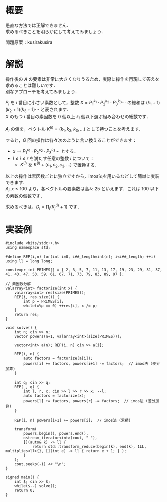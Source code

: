 # 概要
愚直な方法では正解できません．  
求めるべきことを明らかにして考えてみましょう．

問題原案：kusirakusira

# 解説
操作後の $A$ の要素は非常に大きくなりうるため，実際に操作を再現して答えを求めることは難しいです．  
別なアプローチを考えてみましょう．  

$P_i$ を $i$ 番目に小さい素数として，整数 $X = P_1^{k_1} \cdot P_2^{k_2} \cdot P_3^{k_3} \cdots$ の総和は $(k_1 + 1) (k_2 + 1) (k_3 + 1) \cdots$ と表されます．  
$X$ のもつ $i$ 番目の素因数を $0$ 個以上 $k_i$ 個以下選ぶ組み合わせの総数です．

$A_i$ の値を，ベクトル $K^{(i)} = (k_1, k_2, k_3, \ldots)$ として持つことを考えます．  

すると，$Q$ 回の操作は各々次のように言い換えることができます：
- $x \eqqcolon P_1^{c_1} \cdot P_2^{c_2} \cdot P_3^{c_3} \cdots$ とする．
- $l \leq i \leq r$ を満たす任意の整数 $i$ について：
    - $K^{(i)}$ を $K^{(i)} + (c_1, c_2, c_3, \ldots)$ で置換する．

以上の操作は素因数ごとに独立ですから，imos法を用いるなどして簡単に実装できます．  
$A_i, x \leq 100$ より，各ベクトルの要素数は高々 $25$ といえます．これは $100$ 以下の素数の個数です．  

求めるべきは，$\displaystyle D_i = \prod_{j} (K^{(i)}_j + 1)$ 
です．

# 実装例
```cpp:C++
#include <bits/stdc++.h>
using namespace std;

#define REP(i,n) for(int i=0, i##_length=int(n); i<i##_length; ++i)
using ll = long long;

constexpr int PRIMES[] = { 2, 3, 5, 7, 11, 13, 17, 19, 23, 29, 31, 37, 41, 43, 47, 53, 59, 61, 67, 71, 73, 79, 83, 89, 97 };

// 素因数分解
valarray<int> factorize(int x) {
    valarray<int> res(size(PRIMES));
    REP(i, res.size()) {
        int p = PRIMES[i];
        while(x%p == 0) ++res[i], x /= p;
    }
    return res;
}

void solve() {
    int n; cin >> n;
    vector powers(n+1, valarray<int>(size(PRIMES)));

    vector<int> a(n); REP(i, n) cin >> a[i];

    REP(i, n) {
        auto factors = factorize(a[i]);
        powers[i] += factors, powers[i+1] -= factors;  // imos法 (差分加算)
    }

    int q; cin >> q;
    REP(_, q) {
        int l, r, x; cin >> l >> r >> x; --l;
        auto factors = factorize(x);
        powers[l] += factors, powers[r] -= factors;  // imos法 (差分加算)
    }

    REP(i, n) powers[i+1] += powers[i];  // imos法 (累積)

    transform(
        powers.begin(), powers.end(),
        ostream_iterator<int>(cout, " "),
        [](auto& k) -> ll {
            return std::transform_reduce(begin(k), end(k), 1LL, multiplies<ll>{}, [](int e) -> ll { return e + 1; } );
        }
    );
    cout.seekp(-1) << "\n";
}

signed main() {
    int $; cin >> $;
    while($--) solve();
    return 0;
}

```
